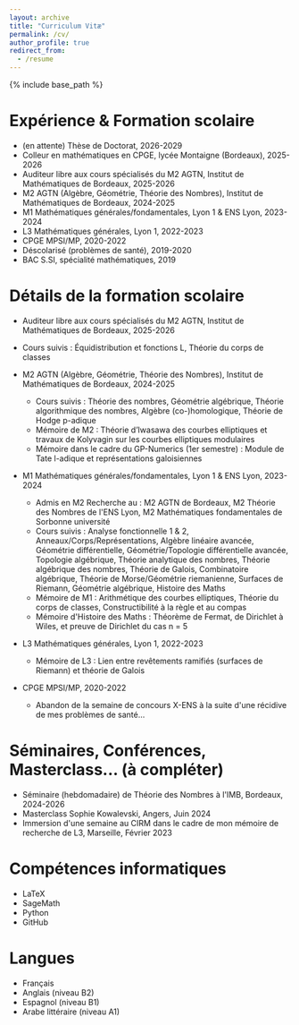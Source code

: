 ```yaml
---
layout: archive
title: "Curriculum Vitæ"
permalink: /cv/
author_profile: true
redirect_from:
  - /resume
---
```


{% include base_path %}

Expérience & Formation scolaire
======
* (en attente) Thèse de Doctorat, 2026-2029 
* Colleur en mathématiques en CPGE, lycée Montaigne (Bordeaux), 2025-2026
* Auditeur libre aux cours spécialisés du M2 AGTN, Institut de Mathématiques de Bordeaux, 2025-2026 
* M2 AGTN (Algèbre, Géométrie, Théorie des Nombres), Institut de Mathématiques de Bordeaux, 2024-2025
* M1 Mathématiques générales/fondamentales, Lyon 1 & ENS Lyon, 2023-2024
* L3 Mathématiques générales, Lyon 1, 2022-2023
* CPGE MPSI/MP, 2020-2022
* Déscolarisé (problèmes de santé), 2019-2020 
* BAC S.SI, spécialité mathématiques, 2019

Détails de la formation scolaire
======
*  Auditeur libre aux cours spécialisés du M2 AGTN, Institut de Mathématiques de Bordeaux, 2025-2026
  * Cours suivis : Équidistribution et fonctions L, Théorie du corps de classes
  
* M2 AGTN (Algèbre, Géométrie, Théorie des Nombres), Institut de Mathématiques de Bordeaux, 2024-2025
  * Cours suivis : Théorie des nombres, Géométrie algébrique, Théorie algorithmique des nombres, Algèbre (co-)homologique, Théorie de Hodge p-adique
  * Mémoire de M2 : Théorie d’Iwasawa des courbes elliptiques et travaux de Kolyvagin sur les courbes elliptiques modulaires
  * Mémoire dans le cadre du GP-Numerics (1er semestre) : Module de Tate l-adique et représentations galoisiennes

* M1 Mathématiques générales/fondamentales, Lyon 1 & ENS Lyon, 2023-2024
  * Admis en M2 Recherche au : M2 AGTN de Bordeaux, M2 Théorie des Nombres de l'ENS Lyon, M2 Mathématiques fondamentales de Sorbonne université
  * Cours suivis : Analyse fonctionnelle 1 & 2, Anneaux/Corps/Représentations, Algèbre linéaire avancée, Géométrie différentielle, Géométrie/Topologie différentielle avancée, Topologie algébrique, Théorie analytique des nombres, Théorie algébrique des nombres, Théorie de Galois, Combinatoire algébrique, Théorie de Morse/Géométrie riemanienne, Surfaces de Riemann, Géométrie algébrique, Histoire des Maths
  * Mémoire de M1 : Arithmétique des courbes elliptiques, Théorie du corps de classes, Constructibilité à la règle et au compas
  * Mémoire d'Histoire des Maths : Théorème de Fermat, de Dirichlet à Wiles, et preuve de Dirichlet du cas n = 5

* L3 Mathématiques générales, Lyon 1, 2022-2023
  * Mémoire de L3 : Lien entre revêtements ramifiés (surfaces de Riemann) et théorie de Galois
 
* CPGE MPSI/MP, 2020-2022 
  * Abandon de la semaine de concours X-ENS à la suite d'une récidive de mes problèmes de santé...


Séminaires, Conférences, Masterclass... (à compléter)
======
* Séminaire (hebdomadaire) de Théorie des Nombres à l'IMB, Bordeaux, 2024-2026
* Masterclass Sophie Kowalevski, Angers, Juin 2024
* Immersion d'une semaine au CIRM dans le cadre de mon mémoire de recherche de L3, Marseille, Février 2023


Compétences informatiques
======
* LaTeX
* SageMath
* Python
* GitHub 


Langues
======
* Français 
* Anglais (niveau B2)
* Espagnol (niveau B1)
* Arabe littéraire (niveau A1)
